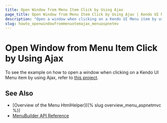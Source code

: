 ```yaml
---
title: Open Window from Menu Item Click by Using Ajax
page_title: Open Window from Menu Item Click by Using Ajax | Kendo UI Menu HtmlHelper
description: "Open a window when clicking on a Kendo UI Menu item by using Ajax in ASP.NET MVC applications."
slug: howto_openwindowfrommenuotemajax_menuaspnetmv
---
```


# Open Window from Menu Item Click by Using Ajax

To see the example on how to open a window when clicking on a Kendo UI Menu item by using Ajax, refer to [this project](https://github.com/telerik/ui-for-aspnet-mvc-examples/tree/master/menu/open-window-with-ajax-from-menuitemclick).

## See Also

* [Overview of the Menu HtmlHelper]({% slug overview_menu_aspnetmvc %})
* [MenuBuilder API Reference](/api/Kendo.Mvc.UI.Fluent/MenuBuilder)
